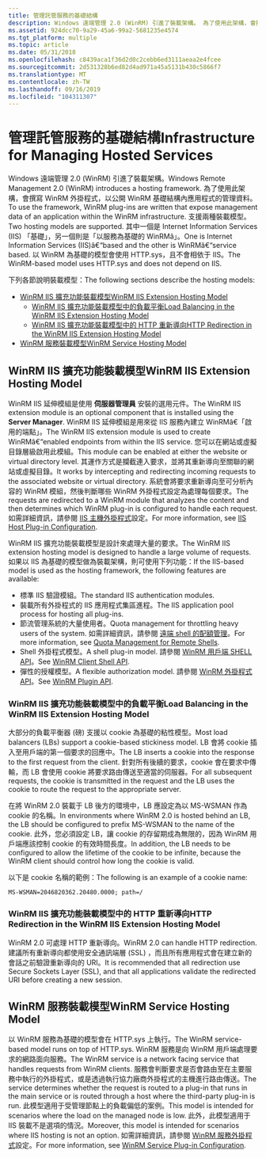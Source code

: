 ```yaml
---
title: 管理託管服務的基礎結構
description: Windows 遠端管理 2.0 (WinRM) 引進了裝載架構。 為了使用此架構，會撰寫 WinRM 外掛程式，以公開 WinRM 基礎結構內應用程式的管理資料。
ms.assetid: 924dcc70-9a29-45a6-99a2-5681235e4574
ms.tgt_platform: multiple
ms.topic: article
ms.date: 05/31/2018
ms.openlocfilehash: c8439aca1f36d2d0c2cebb6ed3111aeaa2e4fcee
ms.sourcegitcommit: 2d531328b6ed82d4ad971a45a5131b430c5866f7
ms.translationtype: MT
ms.contentlocale: zh-TW
ms.lasthandoff: 09/16/2019
ms.locfileid: "104311307"
---
```

# <a name="infrastructure-for-managing-hosted-services"></a><span data-ttu-id="8de43-104">管理託管服務的基礎結構</span><span class="sxs-lookup"><span data-stu-id="8de43-104">Infrastructure for Managing Hosted Services</span></span>

<span data-ttu-id="8de43-105">Windows 遠端管理 2.0 (WinRM) 引進了裝載架構。</span><span class="sxs-lookup"><span data-stu-id="8de43-105">Windows Remote Management 2.0 (WinRM) introduces a hosting framework.</span></span> <span data-ttu-id="8de43-106">為了使用此架構，會撰寫 WinRM 外掛程式，以公開 WinRM 基礎結構內應用程式的管理資料。</span><span class="sxs-lookup"><span data-stu-id="8de43-106">To use the framework, WinRM plug-ins are written that expose management data of an application within the WinRM infrastructure.</span></span> <span data-ttu-id="8de43-107">支援兩種裝載模型。</span><span class="sxs-lookup"><span data-stu-id="8de43-107">Two hosting models are supported.</span></span> <span data-ttu-id="8de43-108">其中一個是 Internet Information Services (IIS) 「基礎」，另一個則是「以服務為基礎的 WinRMâ」。</span><span class="sxs-lookup"><span data-stu-id="8de43-108">One is Internet Information Services (IIS)â€“based and the other is WinRMâ€“service based.</span></span> <span data-ttu-id="8de43-109">以 WinRM 為基礎的模型會使用 HTTP.sys，且不會相依于 IIS。</span><span class="sxs-lookup"><span data-stu-id="8de43-109">The WinRM-based model uses HTTP.sys and does not depend on IIS.</span></span>

<span data-ttu-id="8de43-110">下列各節說明裝載模型：</span><span class="sxs-lookup"><span data-stu-id="8de43-110">The following sections describe the hosting models:</span></span>

-   [<span data-ttu-id="8de43-111">WinRM IIS 擴充功能裝載模型</span><span class="sxs-lookup"><span data-stu-id="8de43-111">WinRM IIS Extension Hosting Model</span></span>](#winrm-iis-extension-hosting-model)
    -   [<span data-ttu-id="8de43-112">WinRM IIS 擴充功能裝載模型中的負載平衡</span><span class="sxs-lookup"><span data-stu-id="8de43-112">Load Balancing in the WinRM IIS Extension Hosting Model</span></span>](#load-balancing-in-the-winrm-iis-extension-hosting-model)
    -   [<span data-ttu-id="8de43-113">WinRM IIS 擴充功能裝載模型中的 HTTP 重新導向</span><span class="sxs-lookup"><span data-stu-id="8de43-113">HTTP Redirection in the WinRM IIS Extension Hosting Model</span></span>](#http-redirection-in-the-winrm-iis-extension-hosting-model)
-   [<span data-ttu-id="8de43-114">WinRM 服務裝載模型</span><span class="sxs-lookup"><span data-stu-id="8de43-114">WinRM Service Hosting Model</span></span>](#winrm-service-hosting-model)

## <a name="winrm-iis-extension-hosting-model"></a><span data-ttu-id="8de43-115">WinRM IIS 擴充功能裝載模型</span><span class="sxs-lookup"><span data-stu-id="8de43-115">WinRM IIS Extension Hosting Model</span></span>

<span data-ttu-id="8de43-116">WinRM IIS 延伸模組是使用 **伺服器管理員** 安裝的選用元件。</span><span class="sxs-lookup"><span data-stu-id="8de43-116">The WinRM IIS extension module is an optional component that is installed using the **Server Manager**.</span></span> <span data-ttu-id="8de43-117">WinRM IIS 延伸模組是用來從 IIS 服務內建立 WinRMâ€「啟用的端點」。</span><span class="sxs-lookup"><span data-stu-id="8de43-117">The WinRM IIS extension module is used to create WinRMâ€“enabled endpoints from within the IIS service.</span></span> <span data-ttu-id="8de43-118">您可以在網站或虛擬目錄層級啟用此模組。</span><span class="sxs-lookup"><span data-stu-id="8de43-118">This module can be enabled at either the website or virtual directory level.</span></span> <span data-ttu-id="8de43-119">其運作方式是攔截連入要求，並將其重新導向至關聯的網站或虛擬目錄。</span><span class="sxs-lookup"><span data-stu-id="8de43-119">It works by intercepting and redirecting incoming requests to the associated website or virtual directory.</span></span> <span data-ttu-id="8de43-120">系統會將要求重新導向至可分析內容的 WinRM 模組，然後判斷哪些 WinRM 外掛程式設定為處理每個要求。</span><span class="sxs-lookup"><span data-stu-id="8de43-120">The requests are redirected to a WinRM module that analyzes the content and then determines which WinRM plug-in is configured to handle each request.</span></span> <span data-ttu-id="8de43-121">如需詳細資訊，請參閱 [IIS 主機外掛程式](iis-host-plug-in-configuration.md)設定。</span><span class="sxs-lookup"><span data-stu-id="8de43-121">For more information, see [IIS Host Plug-in Configuration](iis-host-plug-in-configuration.md).</span></span>

<span data-ttu-id="8de43-122">WinRM IIS 擴充功能裝載模型是設計來處理大量的要求。</span><span class="sxs-lookup"><span data-stu-id="8de43-122">The WinRM IIS extension hosting model is designed to handle a large volume of requests.</span></span> <span data-ttu-id="8de43-123">如果以 IIS 為基礎的模型做為裝載架構，則可使用下列功能：</span><span class="sxs-lookup"><span data-stu-id="8de43-123">If the IIS-based model is used as the hosting framework, the following features are available:</span></span>

-   <span data-ttu-id="8de43-124">標準 IIS 驗證模組。</span><span class="sxs-lookup"><span data-stu-id="8de43-124">The standard IIS authentication modules.</span></span>
-   <span data-ttu-id="8de43-125">裝載所有外掛程式的 IIS 應用程式集區進程。</span><span class="sxs-lookup"><span data-stu-id="8de43-125">The IIS application pool process for hosting all plug-ins.</span></span>
-   <span data-ttu-id="8de43-126">節流管理系統的大量使用者。</span><span class="sxs-lookup"><span data-stu-id="8de43-126">Quota management for throttling heavy users of the system.</span></span> <span data-ttu-id="8de43-127">如需詳細資訊，請參閱 [遠端 shell 的配額管理](quotas.md)。</span><span class="sxs-lookup"><span data-stu-id="8de43-127">For more information, see [Quota Management for Remote Shells](quotas.md).</span></span>
-   <span data-ttu-id="8de43-128">Shell 外掛程式模型。</span><span class="sxs-lookup"><span data-stu-id="8de43-128">A shell plug-in model.</span></span> <span data-ttu-id="8de43-129">請參閱 [WinRM 用戶端 SHELL API](client-shell-api.md)。</span><span class="sxs-lookup"><span data-stu-id="8de43-129">See [WinRM Client Shell API](client-shell-api.md).</span></span>
-   <span data-ttu-id="8de43-130">彈性的授權模型。</span><span class="sxs-lookup"><span data-stu-id="8de43-130">A flexible authorization model.</span></span> <span data-ttu-id="8de43-131">請參閱 [WinRM 外掛程式 API](winrm-plugin-api.md)。</span><span class="sxs-lookup"><span data-stu-id="8de43-131">See [WinRM Plugin API](winrm-plugin-api.md).</span></span>

### <a name="load-balancing-in-the-winrm-iis-extension-hosting-model"></a><span data-ttu-id="8de43-132">WinRM IIS 擴充功能裝載模型中的負載平衡</span><span class="sxs-lookup"><span data-stu-id="8de43-132">Load Balancing in the WinRM IIS Extension Hosting Model</span></span>

<span data-ttu-id="8de43-133">大部分的負載平衡器 (磅) 支援以 cookie 為基礎的粘性模型。</span><span class="sxs-lookup"><span data-stu-id="8de43-133">Most load balancers (LBs) support a cookie-based stickiness model.</span></span> <span data-ttu-id="8de43-134">LB 會將 cookie 插入至用戶端的第一個要求的回應中。</span><span class="sxs-lookup"><span data-stu-id="8de43-134">The LB inserts a cookie into the response to the first request from the client.</span></span> <span data-ttu-id="8de43-135">針對所有後續的要求，cookie 會在要求中傳輸，而 LB 會使用 cookie 將要求路由傳送至適當的伺服器。</span><span class="sxs-lookup"><span data-stu-id="8de43-135">For all subsequent requests, the cookie is transmitted in the request and the LB uses the cookie to route the request to the appropriate server.</span></span>

<span data-ttu-id="8de43-136">在將 WinRM 2.0 裝載于 LB 後方的環境中，LB 應設定為以 MS-WSMAN 作為 cookie 的名稱。</span><span class="sxs-lookup"><span data-stu-id="8de43-136">In environments where WinRM 2.0 is hosted behind an LB, the LB should be configured to prefix MS-WSMAN to the name of the cookie.</span></span> <span data-ttu-id="8de43-137">此外，您必須設定 LB，讓 cookie 的存留期成為無限的，因為 WinRM 用戶端應該控制 cookie 的有效時間長度。</span><span class="sxs-lookup"><span data-stu-id="8de43-137">In addition, the LB needs to be configured to allow the lifetime of the cookie to be infinite, because the WinRM client should control how long the cookie is valid.</span></span>

<span data-ttu-id="8de43-138">以下是 cookie 名稱的範例：</span><span class="sxs-lookup"><span data-stu-id="8de43-138">The following is an example of a cookie name:</span></span>

``` syntax
MS-WSMAN=2046820362.20480.0000; path=/
```

### <a name="http-redirection-in-the-winrm-iis-extension-hosting-model"></a><span data-ttu-id="8de43-139">WinRM IIS 擴充功能裝載模型中的 HTTP 重新導向</span><span class="sxs-lookup"><span data-stu-id="8de43-139">HTTP Redirection in the WinRM IIS Extension Hosting Model</span></span>

<span data-ttu-id="8de43-140">WinRM 2.0 可處理 HTTP 重新導向。</span><span class="sxs-lookup"><span data-stu-id="8de43-140">WinRM 2.0 can handle HTTP redirection.</span></span> <span data-ttu-id="8de43-141">建議所有重新導向都使用安全通訊端層 (SSL) ，而且所有應用程式會在建立新的會話之前驗證重新導向的 URI。</span><span class="sxs-lookup"><span data-stu-id="8de43-141">It is recommended that all redirection use Secure Sockets Layer (SSL), and that all applications validate the redirected URI before creating a new session.</span></span>

## <a name="winrm-service-hosting-model"></a><span data-ttu-id="8de43-142">WinRM 服務裝載模型</span><span class="sxs-lookup"><span data-stu-id="8de43-142">WinRM Service Hosting Model</span></span>

<span data-ttu-id="8de43-143">以 WinRM 服務為基礎的模型會在 HTTP.sys 上執行。</span><span class="sxs-lookup"><span data-stu-id="8de43-143">The WinRM service-based model runs on top of HTTP.sys.</span></span> <span data-ttu-id="8de43-144">WinRM 服務是向 WinRM 用戶端處理要求的網路面向服務。</span><span class="sxs-lookup"><span data-stu-id="8de43-144">The WinRM service is a network facing service that handles requests from WinRM clients.</span></span> <span data-ttu-id="8de43-145">服務會判斷要求是否會路由至在主要服務中執行的外掛程式，或是透過執行協力廠商外掛程式的主機進行路由傳送。</span><span class="sxs-lookup"><span data-stu-id="8de43-145">The service determines whether the request is routed to a plug-in that runs in the main service or is routed through a host where the third-party plug-in is run.</span></span> <span data-ttu-id="8de43-146">此模型適用于受管理節點上的負載偏低的案例。</span><span class="sxs-lookup"><span data-stu-id="8de43-146">This model is intended for scenarios where the load on the managed node is low.</span></span> <span data-ttu-id="8de43-147">此外，此模型適用于 IIS 裝載不是選項的情況。</span><span class="sxs-lookup"><span data-stu-id="8de43-147">Moreover, this model is intended for scenarios where IIS hosting is not an option.</span></span> <span data-ttu-id="8de43-148">如需詳細資訊，請參閱 [WinRM 服務外掛程式](wsman-service-plug-in-configuration.md)設定。</span><span class="sxs-lookup"><span data-stu-id="8de43-148">For more information, see [WinRM Service Plug-in Configuration](wsman-service-plug-in-configuration.md).</span></span>

 

 




